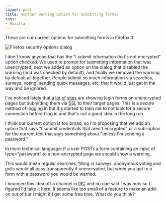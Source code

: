 ```yaml
---
layout: post
title: Another warning option for submitting forms?
tags:
- Mozilla
---
```

<p>These are our current options for submitting forms in Firefox 3:<br />

<img src="/blog/public/img/firefox_security_options.png" alt="Firefox security
options dialog" /></p>

<p>I don't know anyone that has the "I submit information that's not encrypted"
option checked.  We used to prompt for submitting information that was
unencrypted, next we added an option on the dialog that disabled the warning
(and was checked by default), and finally we removed the warning by default all
together.  People submit so much information via searches, surveys, voting,
sending quick messages, etc. that it would just get in the way and be
ignored.</p>

<p>I've noticed lately that <a href="http://www.wachovia.com/">a</a> <a
href="http://www.scottrade.com/">lot</a> <a href="http://geico.com">of</a> <a
href="http://www.tdameritrade.com">sites</a> are showing login forms on
unencrypted pages but submitting them via <abbr title="Secure Socket
Layer">SSL</abbr> to their target pages.  This is a secure method of logging in
but it's started to train me to not look for a secure connection before I log in
and that's not a good idea in the long run.</p>

<p>I think our current option is too broad, so I'm proposing that we add an
option that says "I submit credentials that aren't encrypted" or a sub-option
for the current text that says something about "unless I'm sending a
  password."</p>

<p>In more technical language:  If a user POSTs a form containing an input of
type="password" to a non-encrypted page we should show a warning.</p>

<p>This would mean regular searches, filling in surveys, anonymous voting and
polls would all pass transparently if unencrypted, but when you got to a form
with a password you would be warned.</p>

<p>I bounced this idea off a channel in <abbr title="Internet Relay
Chat">IRC</abbr> and no one said I was nuts so I figured I'd take it here.  It
seems like too small of a feature to make an add-on out of but I might if I get
some free time.  What do you think?</p>
